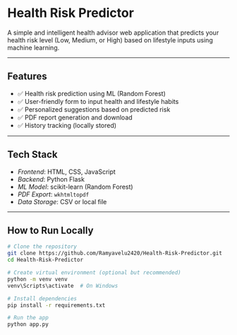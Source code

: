 # Health Risk Predictor

A simple and intelligent health advisor web application that predicts your health risk level (Low, Medium, or High) based on lifestyle inputs using machine learning.

---

## Features

- ✅ Health risk prediction using ML (Random Forest)
- ✅ User-friendly form to input health and lifestyle habits
- ✅ Personalized suggestions based on predicted risk
- ✅ PDF report generation and download
- ✅ History tracking (locally stored)

---

## Tech Stack

- *Frontend*: HTML, CSS, JavaScript
- *Backend*: Python Flask
- *ML Model*: scikit-learn (Random Forest)
- *PDF Export*: `wkhtmltopdf`
- *Data Storage*: CSV or local file

---

## How to Run Locally

```bash
# Clone the repository
git clone https://github.com/Ramyavelu2420/Health-Risk-Predictor.git
cd Health-Risk-Predictor

# Create virtual environment (optional but recommended)
python -m venv venv
venv\Scripts\activate  # On Windows

# Install dependencies
pip install -r requirements.txt

# Run the app
python app.py

